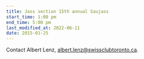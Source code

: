 ```yaml
---
title: Jass section 15th annual Saujass
start_time: 1:00 pm
end_time: 5:00 pm
last_modified_at: 2022-06-11
date: 2015-01-25
---
```


Contact Albert Lenz, <albert.lenz@swissclubtoronto.ca>.
